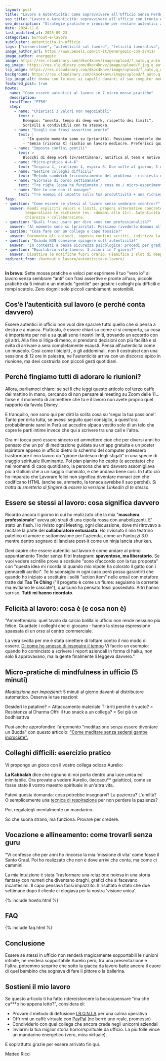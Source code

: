 ```yaml
---
layout: post
title: "Lavoro e Autenticità: Come Sopravvivere all'Ufficio Senza Perdere l'Anima (e la Sanità Mentale)"
seo_title: "Lavoro e Autenticità: sopravvivere all'ufficio con ironia e pratica"
seo_description: "Strategie pratiche e ironiche per restare autentici al lavoro: micro-pratiche di mindfulness, gestione dei colleghi tossici e consigli per trasformare le riunioni in momenti di crescita."
date: 2024-11-8
last_modified_at: 2025-09-23
categories: burnout-e-lavoro
subcluster: autenticita-in-ufficio
tags: ["cornerstone", "autenticità sul lavoro", "felicità lavorativa", "Dharma professionale", "Taoismo e lavoro", "Kabbalah applicata", "work-life balance", "umorismo aziendale"]
image_author_url: https://www.pexels.com/it-it/@energepic-com-27411/
image_author: energepic
image: https://res.cloudinary.com/dkoc4knvv/image/upload/f_auto,q_auto,dpr_auto,c_fill,g_auto,ar_16:9,w_1600/v1756043562/lavoro_1600_jkqmrs.webp
og_image: https://res.cloudinary.com/dkoc4knvv/image/upload/f_jpg,q_auto,c_fill,g_auto,ar_1.91:1,w_1200/v1756045412/v1756043562/lavoro_1600_jkqmrs.webp
lcp_image: https://res.cloudinary.com/dkoc4knvv/image/upload/f_auto,q_auto,dpr_auto,c_fill,g_auto,ar_16:9,w_1600/v1756043562/lavoro_1600_jkqmrs.webp
background: https://res.cloudinary.com/dkoc4knvv/image/upload/f_auto,q_auto,dpr_auto,c_fill,g_auto,ar_3:2,w_600/v1756043562/lavoro_1600_jkqmrs.webp
lcp_image_alt: donna con le mani ai capelli davanti al suo computer mentre lavora
featured_post: true
howto:
  name: "Come essere autentici al lavoro in 7 micro mosse pratiche"
  description: 
  totalTime: "PT5M"
  step:
    - name: "Chiarisci 3 valori non negoziabili"
      text: >
        Esempio: "onestà, tempo di deep work, rispetto dei limiti".
        Scrivili e condividili con te stesso/a.
    - name: "Scegli due frasi assertive pronte"
      text: |
        - "In questo momento sono su [priorità]. Possiamo rivederlo domani alle 11?"
        - "Senza [risorsa X] rischio un lavoro mediocre. Preferisci qualità o velocità?"
    - name: "Imposta confini gentili"
      text: >
        Blocchi di deep work (2×/settimana), notifica al team e motivo legato al beneficio collettivo.
    - name: "Micro-pratica 4-4-6"
      text: "Inspira 4, trattieni 4, espira 6. Due volte al giorno, 3 minuti."
    - name: "Gestire colleghi difficili"
      text: "Metodo sandwich (riconoscimento del problema → richiesta chiara al capo → beneficio per il team)."
    - name: "Giornale di bordo settimanale"
      text: "Tre righe (cosa ha funzionato / cosa no / micro-esperimento)."
    - name: "One-to-one con il manager"
      text: "Tre esempi di impatto sulla tua produttività + una richiesta specifica (non generica)."
faqs:
- question: "Come essere se stessi al lavoro senza sembrare «contro»?"
  answer: Rendi espliciti valori e limiti, proponi alternative concrete e
         temporalizza le richieste (es. «domani alle 11»). Autenticità =
         chiarezza + collaborazione.
- question: "Quali frasi usare per dire «no» con professionalità?"
  answer: "Al momento sono su [priorità]. Possiamo rivederlo domani alle 11? Per farlo bene mi serve [risorsa/tempo]. Possiamo rinegoziare la scadenza?"
- qustion: "Cosa fare con un collega o capo tossico?"
  answer: Documenta gli episodi, imposta confini scritti, indirizza la conversazione sul lavoro da fare e coinvolgi HR se necessario. Procedi a micro-passi, evita scontri frontali.
- question: "Quando NON conviene spingere sull’autenticità?"
  answer: "In contesti a bassa sicurezza psicologica: procedi per gradi, costruisci alleanze, mostra valore misurabile e allarga il raggio gradualmente."
- question: "Equilibrio vita–lavoro: 3 azioni in 7 giorni?"
  answer: Disattiva le notifiche fuori orario. Pianifica 2 slot di deep work. Introduci un rituale di decompressione di 10 minuti post-lavoro.
redirect_from: /burnout e lavoro/autenticita-e-lavoro/
---
```


**In breve:** Sette mosse pratiche e veloci per esprimere il tuo "vero io" al lavoro senza sembrare “anti” con frasi assertive e pronte all’uso, piccole pratiche da 5 minuti e un metodo "gentile" per gestire i colleghi piu difficili e rompi scatole. Zero dogmi: solo piccoli cambiamenti sostenibili.

## Cos’è l’autenticità sul lavoro (e perché conta davvero)

Essere autentici in ufficio non vuol dire sparare tutto quello che si pensa a destra e a manca. Piuttosto, è essere chiari su come ci si comporta, su cosa è importante per noi e su quali sono i nostri limiti, trovando un accordo con gli altri. Alla fine si litiga di meno, si prendono decisioni con più facilità e si evita di arrivare a sera completamente esausti. Pensa all'autenticità come un muscolo. Cosi come i bicipiti , o gli addominali, non li costruisci con una sessione di 12 ore in palestra, ne l'autenticità arriva con un discorso epico in riunione, ma devi costruirla con piccoli gesti quotidiani. 

## Perché fingiamo tutti di adorare le riunioni?

Allora, parliamoci chiaro: se sei lì che leggi questo articolo col terzo caffè del mattino in mano, cercando di non pensare al meeting su Zoom delle 11... forse è il momento di ammettere che tu e il lavoro non avete proprio quel rapporto da favola Disney.

E tranquillo, non sono qui per dirti la solita cosa su 'segui la tua passione!'. Tanto per dirla tutta, se avessi seguito quel consiglio, a quest'ora probabilmente sarei in Perù ad accudire alpaca vestito solo di un telo che copre le parti intime invece che qui a scrivere tra una call e l'altra.

Ora mi tocca però essere sincero ed ammettere cioè che per diversi anni ho pensato che un po' di meditazione guidata su un'app gratuita e un poster ispiratore appeso in ufficio dietro lo schermo del computer potessero trasformare il mio lavoro da "girone dantesco degli sfigati" in una specie di viaggio spirituale illuminante. Poi pian pianino ho capito (e accettato) che nei momenti di caos quotidiano, la persona che ero davvero assomigliava più a Gollum che a un saggio illuminato, e che andava bene così. In tutto ciò ho imparato che Lavorare felici non significa diventare monaci zen che codificano HTML (anche se, ammetto, la tonaca avrebbe il suo perché). *Si tratta di smetterla di fingere di essere la versione LinkedIn di te stesso.*

## Essere se stessi al lavoro: cosa significa davvero

Ricordo ancora il giorno in cui ho realizzato che la mia "**maschera professionale**" aveva più strati di una cipolla rossa con anabolizzanti. E' stato un flash. Ho rivisto ogni Meeting, ogni discussione, dove mi ritrovavo a recitare la parte del **collaboratore entusiasta**. Ho rivissuto il mio teatrino patetico di amore e sottomissione per l'azienda, come un Fantozzi 3.0 mentre dentro sognavo di lanciare post-it come un ninja lancia shuriken.

Devi capire che essere autentici sul lavoro è come andare al primo appuntamento Tinder senza filtri Instagram: **spaventoso, ma liberatorio**. Se vuoi vedere scintille prova a sostiuire "sono d’accordo con la tua proposta" con "questa idea mi ricorda id quando mio nipote ha colorato il gatto con i pennarelli acrilici". Te lo sconsiglio in ogni caso però posso garantirti che quando ho iniziato a sostituire i soliti "action item" nelle email con metafore tratte dal **Tao Te Ching** ("Il progetto è come un fiume: seguiamo la corrente ma evitiamo le cascate"), qualcuno ha pensato fossi posseduto. Altri hanno sorriso. **Tutti mi hanno ricordato.** 

## Felicità al lavoro: cosa è (e cosa non è)

"Ammettemialo: quel tavolo da calcio balilla in ufficio non rende nessuno più felice. Guardate i colleghi che ci giocano - hanno la stessa espressione spaesata di un orso al centro commerciale.

La vera svolta per me è stata smettere di lottare contro il mio modo di essere. [Di come ho smesso di inseguire il tempo](/come-ho-smesso-di-inseguire-il-tempo) Vi faccio un esempio: quando ho cominciato a scrivere i report aziendali in forma di haiku, non solo li approvavano, ma la gente finalmente li leggeva davvero."

## Micro-pratiche di mindfulness in ufficio (5 minuti)

*Meditazione per impazienti*: 5 minuti al giorno davanti al distributore automatico. Osserva le tue reazioni:

Desideri le patatine? = Attaccamento materiale
Ti irriti perché è vuoto? = Resistenza al Dharma
Offri il tuo snack a un collega? = Sei già un bodhisattva

Puoi anche approfondire l'argomento "meditazione senza essere diventare un Budda" con questo articolo: ["Come meditare senza sedersi gambe incrociate".](/come-meditare-senza-sedersi-a-gambe-incrociate)  

## Colleghi difficili: esercizio pratico

Vi propongo un gioco con il vostro collega odioso Aurelio:

**La Kabbalah** dice che ognuno di noi porta dentro una luce unica ed inimitabile. Ora provate a vedere Aurelio, (leccacu** galattico), come se fosse stato ll vostro maestro spirituale in un'altra vita.

Fatevi questa domanda: cosa potrebbe insegnarvi? La pazienza? L'umiltà? O semplicemente una [tecnica di respirazione](/mindfulness-ironica/vipassana-urbana) per non perdere la pazienza?

Poi, regalategli mentalmente un mandarino.

So che suona strano, ma funziona. Provare per credere.

## Vocazione e allineamento: come trovarli senza guru

"Vi confesso che per anni ho rincorso la mia 'missione di vita' come fosse il Santo Graal. Poi ho realizzato che non è dove arrivi che conta, ma come ci cammini.

La mia intuizione è stata Trasformare una relazione noiosa in una storia fantasy con numeri che diventano draghi, grafici che si facevano incantesimi. Il capo pensava fossi impazzito. Il risultato è stato che due settimane dopo il cliente ci elogiava per la nostra 'visione unica'.

{% include howto.html %}

## FAQ

{% include faq.html %}


## Conclusione

Essere sé stessi in ufficio non renderà magicamente sopportabili le riunioni infinite, ne renderà sopportabile Aurelio però, tra una presentazione e l'altra, potremmo scoprire che sotto la giacca da lavoro batte ancora il cuore di quel bambino che sognava di fare il pittore o la ballerina.


## Sostieni il mio lavoro

Se questo articolo ti ha fatto ridere/storcere la bocca/pensare "ma che ca\*\*\*o ho appena letto?", considera di:


* Provare il metodo di defusione [I.R.O.N.I.A](/mindfulness-ironica/metodo-ironia) per una calma operativa
* Offrirmi un caffè virtuale con [PayPal](https://www.paypal.me/pythonmat) (ne berrò uno reale, promesso)
* Condividerlo con quel collega che ancora crede negli unicorni aziendali
* Inviarmi la tua miglior storia horror/spirituale da ufficio. La più folle vince un mandarino energetico (vero, mica virtuale).

E soprattutto grazie per essere arrivato fin qui.

Matteo Ricci

